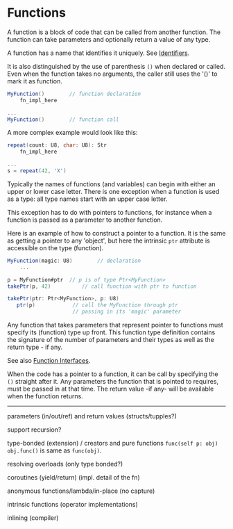 # Functions

A function is a block of code that can be called from another function. The function can take parameters and optionally return a value of any type.

A function has a name that identifies it uniquely. See [Identifiers](../lexical/identifiers.md).

It is also distinguished by the use of parenthesis `()` when declared or called. Even when the function takes no arguments, the caller still uses the '()' to mark it as function.

```C#
MyFunction()        // function declaration
    fn_impl_here

...
MyFunction()        // function call
```

A more complex example would look like this:

```C#
repeat(count: U8, char: U8): Str
    fn_impl_here

...
s = repeat(42, 'X')
```

Typically the names of functions (and variables) can begin with either an upper or lower case letter. There is one exception when a function is used as a type: all type names start with an upper case letter.

This exception has to do with pointers to functions, for instance when a function is passed as a parameter to another function.

Here is an example of how to construct a pointer to a function. It is the same as getting a pointer to any 'object', but here the intrinsic `ptr` attribute is accessible on the type (function).

```C#
MyFunction(magic: U8)        // declaration
    ...

p = MyFunction#ptr  // p is of type Ptr<MyFunction>
takePtr(p, 42)          // call function with ptr to function

takePtr(ptr: Ptr<MyFunction>, p: U8)
   ptr(p)            // call the MyFunction through ptr
                     // passing in its 'magic' parameter
```

Any function that takes parameters that represent pointer to functions must specify its (function) type up front. This function type definition contains the signature of the number of parameters and their types as well as the return type - if any.

See also [Function Interfaces](interfaces.md).

When the code has a pointer to a function, it can be call by specifying the `()` straight after it. Any parameters the function that is pointed to requires, must be passed in at that time. The return value -if any- will be available when the function returns.

---

parameters (in/out/ref) and return values (structs/tupples?)

support recursion?

type-bonded (extension) / creators and pure functions
`func(self p: obj)` `obj.func()` is same as `func(obj)`.

resolving overloads (only type bonded?)

coroutines (yield/return) (impl. detail of the fn)

anonymous functions/lambda/in-place (no capture)

intrinsic functions (operator implementations)

inlining (compiler)
